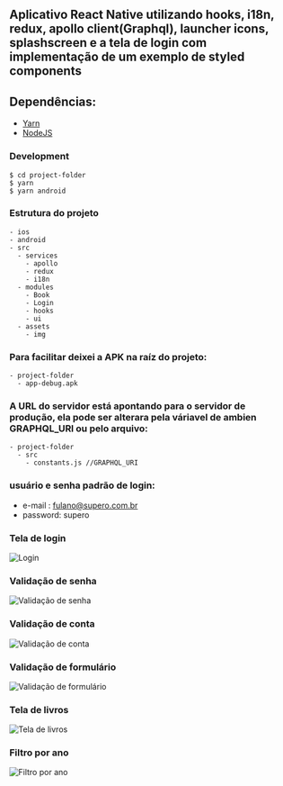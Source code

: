 
## Aplicativo React Native utilizando hooks, i18n, redux, apollo client(Graphql), launcher icons, splashscreen e a tela de login com implementação de um exemplo de styled components

## Dependências:

- [Yarn](https://yarnpkg.com/pt-BR/)
- [NodeJS](https://nodejs.org/en/)

### Development 
```
$ cd project-folder
$ yarn
$ yarn android
```

### Estrutura do projeto

```
- ios
- android
- src
  - services
    - apollo
    - redux
    - i18n
  - modules
    - Book
    - Login
    - hooks
    - ui
  - assets
    - img

```

### Para facilitar deixei a APK na raíz do projeto:
```
- project-folder
  - app-debug.apk
```

### A URL do servidor está apontando para o servidor de produção, ela pode ser alterara pela váriavel de ambien GRAPHQL_URI ou pelo arquivo:

```
- project-folder
  - src
    - constants.js //GRAPHQL_URI
```

### usuário e senha padrão de login:
  - e-mail : fulano@supero.com.br
  - password: supero

### Tela de login
![Login](https://raw.githubusercontent.com/vmontanheiro/supero-challenge-mobile/master/src/assets/img/login.png)

### Validação de senha
![Validação de senha](https://raw.githubusercontent.com/vmontanheiro/supero-challenge-mobile/master/src/assets/img/invalid_password.png)

### Validação de conta
![Validação de conta](https://raw.githubusercontent.com/vmontanheiro/supero-challenge-mobile/master/src/assets/img/account_not_found.png)

### Validação de formulário
![Validação de formulário](https://raw.githubusercontent.com/vmontanheiro/supero-challenge-mobile/master/src/assets/img/login_without_password_input.png)

### Tela de livros
![Tela de livros](https://raw.githubusercontent.com/vmontanheiro/supero-challenge-mobile/master/src/assets/img/books.png)

### Filtro por ano
![Filtro por ano](https://raw.githubusercontent.com/vmontanheiro/supero-challenge-mobile/master/src/assets/img/datepicker.png)

